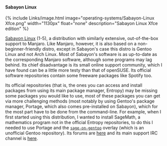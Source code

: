 #### Sabayon Linux
{% include Links/image.html image="operating-systems/Sabayon-Linux Xfce.png" width="1130px" float="none" description="Sabayon Linux Xfce edition" %}

[Sabayon Linux](http://sabayon.org/) (1-5), a distribution with similarly extensive, out-of-the-box support to Manjaro. Like Manjaro, however, it is also based on a non-beginner-friendly distro, except in Sabayon's case this distro is Gentoo Linux and not Arch Linux. Most of Sabayon's software is as up-to-date as the corresponding Manjaro software, although some programs may lag behind. Its chief disadvantage is its small online support community, which I have found can be a little more testy than that of openSUSE. Its official software repositories contain some freeware packages like Spotify too.

Its official repositories (that is, the ones you can access and install packages from using its main package manager, Entropy) may be missing some packages you would like to use, most of these packages you can get via more challenging methods (most notably by using Gentoo's package manager, Portage, which also comes pre-installed on Sabayon), which for the most part have to be done from the command-line. For example, when I first started using this distribution, I wanted to install SageMath, a mathematics program not in the official Entropy repositories, to do this I needed to use Portage and the [`sage-on-gentoo`](https://github.com/cschwan/sage-on-gentoo) overlay (which is an unofficial Gentoo repository). Its forums are [here](https://forum.sabayon.org/) and its main support IRC channel is [here](irc://irc.freenode.net/sabayon).
